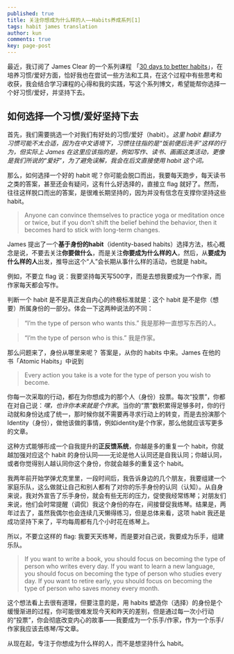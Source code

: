 ```yaml
---
published: true
title: 关注你想成为什么样的人——Habits养成系列[1]
tags: habit james translation
author: kun
comments: true
key: page-post
---
```

最近，我订阅了 James Clear 的一个系列课程 「[30 days to better habits](https://jamesclear.com/30-days)」，在培养习惯/爱好方面，恰好我也在尝试一些方法和工具，在这个过程中有些思考和收获，我会结合学习课程的心得和我的实践，写这个系列博文，希望能帮你选择一个好习惯/爱好，并坚持下去。

## 如何选择一个习惯/爱好坚持下去


首先，我们需要挑选一个对我们有好处的习惯/爱好（habit）。_这里 habit 翻译为习惯可能不太合适，因为在中文语境下，习惯往往指的是“饭前便后洗手”这样的行为，但实际上 James 在这里应该指的是，例如写作、读书、画画这类活动，更像是我们所说的“爱好”，为了避免误解，我会在后文直接使用 habit 这个词。_

那么，如何选择一个好的 habit 呢？你可能会脱口而出，我要每天跑步，每天读书之类的答案，甚至还会有疑问，这有什么好选择的，直接立 flag 就好了。然而，往往这样脱口而出的答案，是很难长期坚持的，因为并没有信念在支撑你坚持这些 habit。

> Anyone can convince themselves to practice yoga or meditation once or twice, but if you don’t shift the belief behind the behavior, then it becomes hard to stick with long-term changes. 

James 提出了一个**基于身份的habit**（identity-based habits）选择方法，核心概念是说，不要去关注**你要做什么**，而是关注**你要成为什么样的人**，然后，从**要成为什么样的人**出发，推导出这个“人”会长期从事什么样的活动，也就是 habit。

例如，不要立 flag 说：我要坚持每天写500字，而是去想我要成为一个作家，而作家每天都会写作。

判断一个 habit 是不是真正发自内心的终极标准就是：这个 habit 是不是你（想要）所属身份的一部分。体会一下这两种说法的不同：

> “I’m the type of person who wants this.” 我是那种一直想写东西的人。

> “I’m the type of person who is this.” 我是作家。


那么问题来了，身份从哪里来呢？
答案是，从你的 habits 中来。James 在他的书「Atomic Habits」中说到

> Every action you take is a vote for the type of person you wish to become.

你每一次采取的行动，都在为你想成为的那个人（身份）投票。每次“投票”，你都在对自己说：_嘿，也许你本来就是个作家_。当你的“票”数积累得足够多时，你的行动就和身份达成了统一，那时候你就不需要再寻求行动上的转变，而是去扮演那个Identity（身份），做他该做的事情，例如identity是个作家，那么他就应该写更多的文章。

这种方式能够形成一个自我提升的**正反馈系统**，你越是多的重复一个 habit，你就越加强对应这个 habit 的身份认同——无论是他人认同还是自我认同；你越认同，或者你觉得别人越认同你这个身份，你就会越多的重复这个 habit。

我两年前开始学弹尤克里里，一段时间后，我告诉身边的几个朋友，我要组建一个家庭乐队，这么做就让自己和别人都有了对你的乐手身份的认同（认知）。从自身来说，我对外宣告了乐手身份，就会有些无形的压力，促使我经常练琴；对朋友们来说，他们会时常提醒（调侃）我这个身份的存在，间接督促我练琴。结果是，两年过去了，虽然我偶尔也会连续几天懒得练习，但是总体来看，这项 habit 我还是成功坚持下来了，平均每周都有几个小时花在练琴上。

所以，不要立这样的 flag: 我要天天练琴，而是要对自己说，我要成为乐手，组建乐队。

> If you want to write a book, you should focus on becoming the type of person who writes every day.
If you want to learn a new language, you should focus on becoming the type of person who studies every day.
If you want to retire early, you should focus on becoming the type of person who saves money every month.

这个想法看上去很有道理，但要注意的是，用 habits 塑造你（选择）的身份是个缓慢渐进的过程，你可能很难发现今天和昨天的差别，但是通过每一次小行动的“投票”，你会彻底改变内心的故事——我要成为一个乐手/作家，作为一个乐手/作家我应该去练琴/写文章。

从现在起，专注于你想成为什么样的人，而不是想坚持什么 habit。



